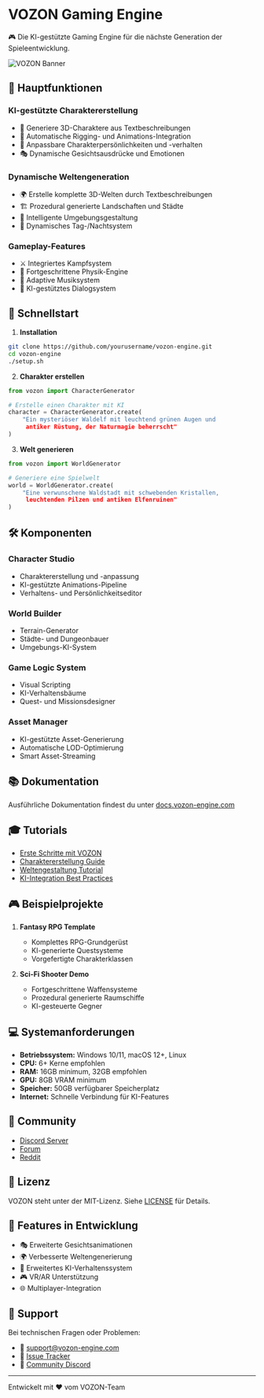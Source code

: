 # VOZON Gaming Engine

🎮 Die KI-gestützte Gaming Engine für die nächste Generation der Spieleentwicklung.

![VOZON Banner](assets/images/vozon_banner.png)

## 🌟 Hauptfunktionen

### KI-gestützte Charaktererstellung
- 🤖 Generiere 3D-Charaktere aus Textbeschreibungen
- 🎨 Automatische Rigging- und Animations-Integration
- 👥 Anpassbare Charakterpersönlichkeiten und -verhalten
- 🎭 Dynamische Gesichtsausdrücke und Emotionen

### Dynamische Weltengeneration
- 🌍 Erstelle komplette 3D-Welten durch Textbeschreibungen
- 🏗️ Prozedural generierte Landschaften und Städte
- 🌲 Intelligente Umgebungsgestaltung
- 🌅 Dynamisches Tag-/Nachtsystem

### Gameplay-Features
- ⚔️ Integriertes Kampfsystem
- 🎯 Fortgeschrittene Physik-Engine
- 🎼 Adaptive Musiksystem
- 💬 KI-gestütztes Dialogsystem

## 🚀 Schnellstart

1. **Installation**
```bash
git clone https://github.com/yourusername/vozon-engine.git
cd vozon-engine
./setup.sh
```

2. **Charakter erstellen**
```python
from vozon import CharacterGenerator

# Erstelle einen Charakter mit KI
character = CharacterGenerator.create(
    "Ein mysteriöser Waldelf mit leuchtend grünen Augen und 
     antiker Rüstung, der Naturmagie beherrscht"
)
```

3. **Welt generieren**
```python
from vozon import WorldGenerator

# Generiere eine Spielwelt
world = WorldGenerator.create(
    "Eine verwunschene Waldstadt mit schwebenden Kristallen, 
     leuchtenden Pilzen und antiken Elfenruinen"
)
```

## 🛠️ Komponenten

### Character Studio
- Charaktererstellung und -anpassung
- KI-gestützte Animations-Pipeline
- Verhaltens- und Persönlichkeitseditor

### World Builder
- Terrain-Generator
- Städte- und Dungeonbauer
- Umgebungs-KI-System

### Game Logic System
- Visual Scripting
- KI-Verhaltensbäume
- Quest- und Missionsdesigner

### Asset Manager
- KI-gestützte Asset-Generierung
- Automatische LOD-Optimierung
- Smart Asset-Streaming

## 📚 Dokumentation

Ausführliche Dokumentation findest du unter [docs.vozon-engine.com](https://docs.vozon-engine.com)

## 🎓 Tutorials

- [Erste Schritte mit VOZON](tutorials/getting-started.md)
- [Charaktererstellung Guide](tutorials/character-creation.md)
- [Weltengestaltung Tutorial](tutorials/world-building.md)
- [KI-Integration Best Practices](tutorials/ai-integration.md)

## 🎮 Beispielprojekte

1. **Fantasy RPG Template**
   - Komplettes RPG-Grundgerüst
   - KI-generierte Questsysteme
   - Vorgefertigte Charakterklassen

2. **Sci-Fi Shooter Demo**
   - Fortgeschrittene Waffensysteme
   - Prozedural generierte Raumschiffe
   - KI-gesteuerte Gegner

## 💻 Systemanforderungen

- **Betriebssystem:** Windows 10/11, macOS 12+, Linux
- **CPU:** 6+ Kerne empfohlen
- **RAM:** 16GB minimum, 32GB empfohlen
- **GPU:** 8GB VRAM minimum
- **Speicher:** 50GB verfügbarer Speicherplatz
- **Internet:** Schnelle Verbindung für KI-Features

## 🤝 Community

- [Discord Server](https://discord.gg/vozon)
- [Forum](https://forum.vozon-engine.com)
- [Reddit](https://reddit.com/r/vozon)

## 📄 Lizenz

VOZON steht unter der MIT-Lizenz. Siehe [LICENSE](LICENSE) für Details.

## 🌟 Features in Entwicklung

- 🎭 Erweiterte Gesichtsanimationen
- 🌍 Verbesserte Weltengenerierung
- 🤖 Erweitertes KI-Verhaltenssystem
- 🎮 VR/AR Unterstützung
- 🌐 Multiplayer-Integration

## 🔧 Support

Bei technischen Fragen oder Problemen:
- 📧 support@vozon-engine.com
- 🐛 [Issue Tracker](https://github.com/yourusername/vozon-engine/issues)
- 💬 [Community Discord](https://discord.gg/vozon)

---

Entwickelt mit ❤️ vom VOZON-Team 